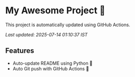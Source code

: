 # My Awesome Project 🚀

This project is automatically updated using GitHub Actions.

_Last updated: 2025-07-14 01:10:37 IST_

## Features
- Auto-update README using Python 🐍
- Auto Git push with GitHub Actions 🤖
